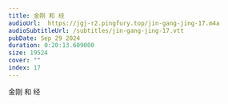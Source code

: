 ```yaml
---
title: 金刚 和 经
audioUrl:  https://jgj-r2.pingfury.top/jin-gang-jing-17.m4a
audioSubtitleUrl: /subtitles/jin-gang-jing-17.vtt
pubDate: Sep 29 2024
duration: 0:20:13.609000
size: 19524
cover: ""
index: 17
---
```

金刚 和 经
